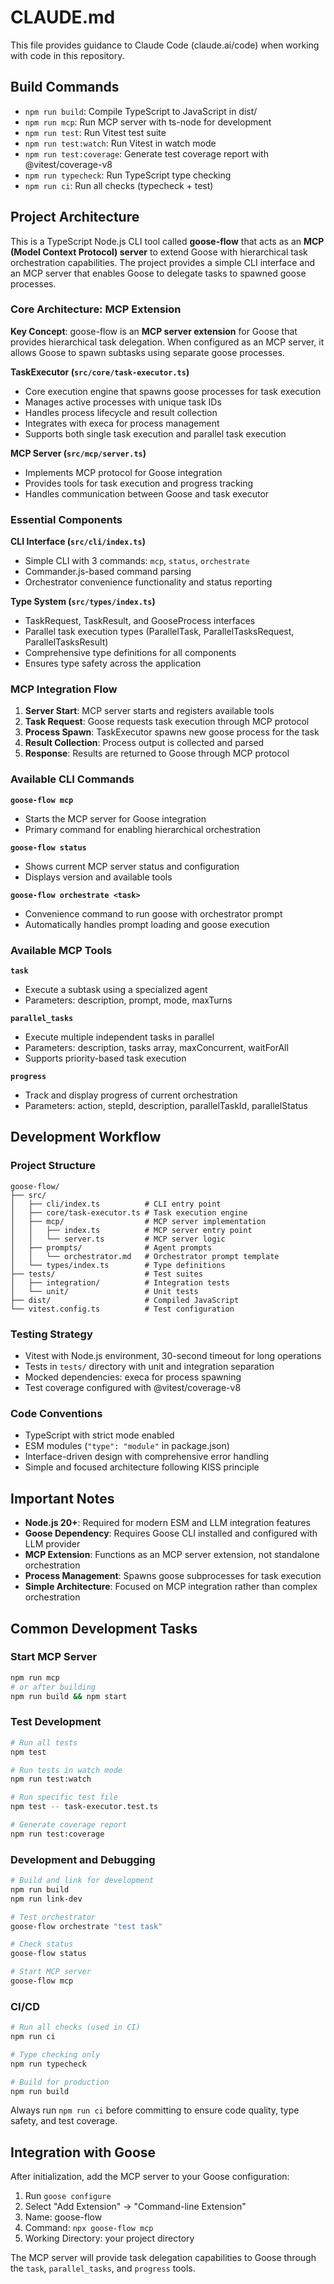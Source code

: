 # CLAUDE.md

This file provides guidance to Claude Code (claude.ai/code) when working with code in this repository.

## Build Commands

- `npm run build`: Compile TypeScript to JavaScript in dist/
- `npm run mcp`: Run MCP server with ts-node for development
- `npm run test`: Run Vitest test suite
- `npm run test:watch`: Run Vitest in watch mode
- `npm run test:coverage`: Generate test coverage report with @vitest/coverage-v8
- `npm run typecheck`: Run TypeScript type checking
- `npm run ci`: Run all checks (typecheck + test)

## Project Architecture

This is a TypeScript Node.js CLI tool called **goose-flow** that acts as an **MCP (Model Context Protocol) server** to extend Goose with hierarchical task orchestration capabilities. The project provides a simple CLI interface and an MCP server that enables Goose to delegate tasks to spawned goose processes.

### Core Architecture: MCP Extension

**Key Concept**: goose-flow is an **MCP server extension** for Goose that provides hierarchical task delegation. When configured as an MCP server, it allows Goose to spawn subtasks using separate goose processes.

**TaskExecutor (`src/core/task-executor.ts`)**
- Core execution engine that spawns goose processes for task execution
- Manages active processes with unique task IDs
- Handles process lifecycle and result collection
- Integrates with execa for process management
- Supports both single task execution and parallel task execution

**MCP Server (`src/mcp/server.ts`)**
- Implements MCP protocol for Goose integration
- Provides tools for task execution and progress tracking
- Handles communication between Goose and task executor

### Essential Components

**CLI Interface (`src/cli/index.ts`)**
- Simple CLI with 3 commands: `mcp`, `status`, `orchestrate`
- Commander.js-based command parsing
- Orchestrator convenience functionality and status reporting

**Type System (`src/types/index.ts`)**
- TaskRequest, TaskResult, and GooseProcess interfaces
- Parallel task execution types (ParallelTask, ParallelTasksRequest, ParallelTasksResult)
- Comprehensive type definitions for all components
- Ensures type safety across the application

### MCP Integration Flow

1. **Server Start**: MCP server starts and registers available tools
2. **Task Request**: Goose requests task execution through MCP protocol
3. **Process Spawn**: TaskExecutor spawns new goose process for the task
4. **Result Collection**: Process output is collected and parsed
5. **Response**: Results are returned to Goose through MCP protocol

### Available CLI Commands

**`goose-flow mcp`**
- Starts the MCP server for Goose integration
- Primary command for enabling hierarchical orchestration

**`goose-flow status`**
- Shows current MCP server status and configuration
- Displays version and available tools

**`goose-flow orchestrate <task>`**
- Convenience command to run goose with orchestrator prompt
- Automatically handles prompt loading and goose execution

### Available MCP Tools

**`task`**
- Execute a subtask using a specialized agent
- Parameters: description, prompt, mode, maxTurns

**`parallel_tasks`**
- Execute multiple independent tasks in parallel
- Parameters: description, tasks array, maxConcurrent, waitForAll
- Supports priority-based task execution

**`progress`**
- Track and display progress of current orchestration
- Parameters: action, stepId, description, parallelTaskId, parallelStatus

## Development Workflow

### Project Structure
```
goose-flow/
├── src/
│   ├── cli/index.ts          # CLI entry point
│   ├── core/task-executor.ts # Task execution engine
│   ├── mcp/                  # MCP server implementation
│   │   ├── index.ts          # MCP server entry point
│   │   └── server.ts         # MCP server logic
│   ├── prompts/              # Agent prompts
│   │   └── orchestrator.md   # Orchestrator prompt template
│   └── types/index.ts        # Type definitions
├── tests/                    # Test suites
│   ├── integration/          # Integration tests
│   └── unit/                 # Unit tests
├── dist/                     # Compiled JavaScript
└── vitest.config.ts          # Test configuration
```

### Testing Strategy
- Vitest with Node.js environment, 30-second timeout for long operations
- Tests in `tests/` directory with unit and integration separation
- Mocked dependencies: execa for process spawning
- Test coverage configured with @vitest/coverage-v8

### Code Conventions
- TypeScript with strict mode enabled
- ESM modules (`"type": "module"` in package.json)
- Interface-driven design with comprehensive error handling
- Simple and focused architecture following KISS principle

## Important Notes

- **Node.js 20+**: Required for modern ESM and LLM integration features
- **Goose Dependency**: Requires Goose CLI installed and configured with LLM provider
- **MCP Extension**: Functions as an MCP server extension, not standalone orchestration
- **Process Management**: Spawns goose subprocesses for task execution
- **Simple Architecture**: Focused on MCP integration rather than complex orchestration

## Common Development Tasks

### Start MCP Server
```bash
npm run mcp
# or after building
npm run build && npm start
```

### Test Development
```bash
# Run all tests
npm test

# Run tests in watch mode
npm run test:watch

# Run specific test file
npm test -- task-executor.test.ts

# Generate coverage report
npm run test:coverage
```

### Development and Debugging
```bash
# Build and link for development
npm run build
npm run link-dev

# Test orchestrator
goose-flow orchestrate "test task"

# Check status
goose-flow status

# Start MCP server
goose-flow mcp
```

### CI/CD
```bash
# Run all checks (used in CI)
npm run ci

# Type checking only
npm run typecheck

# Build for production
npm run build
```

Always run `npm run ci` before committing to ensure code quality, type safety, and test coverage.

## Integration with Goose

After initialization, add the MCP server to your Goose configuration:

1. Run `goose configure`
2. Select "Add Extension" → "Command-line Extension"
3. Name: goose-flow
4. Command: `npx goose-flow mcp`
5. Working Directory: your project directory

The MCP server will provide task delegation capabilities to Goose through the `task`, `parallel_tasks`, and `progress` tools.
